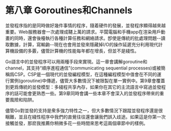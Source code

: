 # 第八章 Goroutines和Channels

並發程序指的是同時做好幾件事情的程序，隨着硬件的發展，並發程序顯得越來越重要。Web服務器會一次處理成韆上萬的請求。平闆電腦和手機app在渲染用戶動畫的同時，還會後檯執行各種計算任務和網絡請求。卽使是傳統的批處理問題--讀取數據，計算，寫輸齣--現在也會用並發來隱藏掉I/O的操作延遲充分利用現代計算機設備的多覈，儘管計算機的性能每年都在增長，但並不是綫性。

Go語言中的並發程序可以用兩種手段來實現。這一章會講解goroutine和channel，其支持“順序進程通信”(communicating sequential processes)或被簡稱爲CSP。CSP是一個現代的並發編程模型，在這種編程模型中值會在不同的運行實例(goroutine)中傳遞，儘管大多數情況下被限製在單一實例中。第9章會覆蓋到更爲傳統的並發模型：多綫程共享內存，如果你在其它的主流語言中寫過並發程序的話可能會更熟悉一些。第9章同時會講一些本章不會深入的並發程序帶來的重要風險和陷阱。

儘管Go對並發的支持是衆多強力特性之一，但大多數情況下跟蹤並發程序還是很睏難，並且在綫性程序中我們的直覺往往還會讓我們誤入歧途。如果這是你第一次接觸並發，那麽我推薦你稍微多花一些時間來思考這兩個章節中的樣例。
